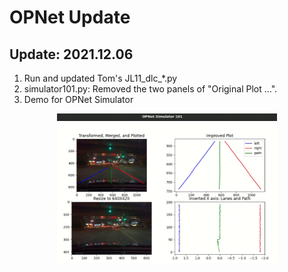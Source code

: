 # OPNet Update


## Update: 2021.12.06 

1. Run and updated Tom's JL11_dlc_*.py
2. simulator101.py: Removed the two panels of "Original Plot ...". 
3. Demo for OPNet Simulator

<div align="center">
     <img 
      src="https://github.com/horacec371/op-study/blob/main/image/JL11_2X2_20211206.gif" 
      width="70%" height="70%">
    </div>




